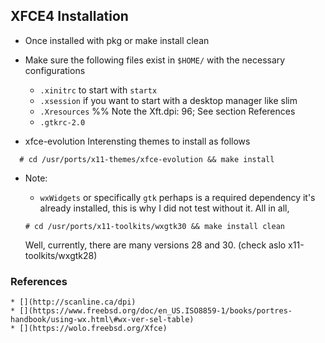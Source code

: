 ## XFCE4 Installation

* Once installed with pkg or make install clean

* Make sure the following files exist in `$HOME/` with the necessary configurations
  * `.xinitrc`  to start with `startx`
  * `.xsession` if you want to start with a desktop manager like slim
  * `.Xresources` %% Note the Xft.dpi: 96; See section References
  * `.gtkrc-2.0`

* xfce-evolution
  Interensting themes to install as follows

```
  # cd /usr/ports/x11-themes/xfce-evolution && make install
  ```

  * Note:
      + `wxWidgets` or specifically `gtk` perhaps is a required dependency
        it's already installed, this is why I did not test without it.
      All in all,

      ```
      # cd /usr/ports/x11-toolkits/wxgtk30 && make install clean
      ```
      Well, currently, there are many versions 28 and 30. (check aslo x11-toolkits/wxgtk28)

### References
    * [](http://scanline.ca/dpi)
    * [](https://www.freebsd.org/doc/en_US.ISO8859-1/books/portres-handbook/using-wx.html\#wx-ver-sel-table)
    * [](https://wolo.freebsd.org/Xfce)

